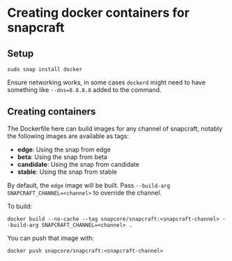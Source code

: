 # Creating docker containers for snapcraft

## Setup

    sudo snap install docker

Ensure networking works, in some cases `dockerd` might need to have something
like `--dns=8.8.8.8` added to the command.

## Creating containers

The Dockerfile here can build images for any channel of snapcraft, notably the
following images are available as tags:

- **edge**: Using the snap from edge
- **beta**: Using the snap from beta
- **candidate**: Using the snap from candidate
- **stable**: Using the snap from stable

By default, the `edge` image will be built. Pass `--build-arg SNAPCRAFT_CHANNEL=<channel>`
to override the channel.

To build:

    docker build --no-cache --tag snapcore/snapcraft:<snapcraft-channel> --build-arg SNAPCRAFT_CHANNEL=<channel> .

You can push that image with:

    docker push snapcore/snapcraft:<snapcraft-channel>
